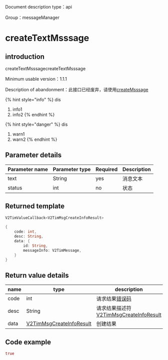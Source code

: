 
Document description type：api

Group：messageManager

# createTextMsssage


## introduction

createTextMsssagecreateTextMsssage

Minimum usable version：1.1.1

Description of abandonment：此接口已经废弃，请使用[createMsssage](createMsssage.md)

{% hint style="info" %}
dis
1. info1
2. info2
{% endhint %}


{% hint style="danger" %}
dis
1. warn1
2. warn2
{% endhint %}


## Parameter details

| Parameter name | Parameter type | Required | Description |
| -------------- | -------------- | -------- | ----------- |
| text | String | yes | 消息文本 |
| status | int | no | 状态 |

## Returned template

```dart
V2TimValueCallback<V2TimMsgCreateInfoResult>
        
{
    code: int,
    desc: String,
    data: {
        id: String,
        messageInfo: V2TimMessage,
    }
}
```


## Return value details

| name | type | description |
| ---- | ---- | ----------- |
| code | int | 请求结果[错误码](https://xxxx) |
| desc | String | 请求结果描述符[V2TimMsgCreateInfoResult](../../class/message/V2TimMsgCreateInfoResult.md) |
| data | [V2TimMsgCreateInfoResult](../../class/message/V2TimMsgCreateInfoResult.md) | 创建结果 |

## Code example

```dart
true
```